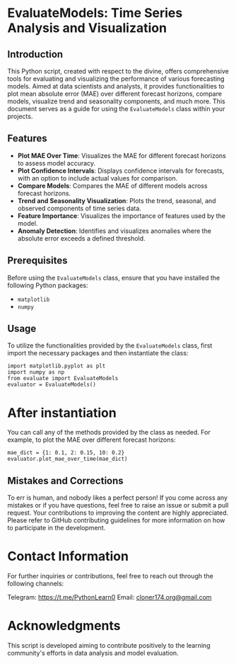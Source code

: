 # EvaluateModels: Time Series Analysis and Visualization

## Introduction

This Python script, created with respect to the divine, offers comprehensive tools for evaluating and visualizing the performance of various forecasting models. Aimed at data scientists and analysts, it provides functionalities to plot mean absolute error (MAE) over different forecast horizons, compare models, visualize trend and seasonality components, and much more. This document serves as a guide for using the `EvaluateModels` class within your projects.

## Features
- **Plot MAE Over Time**: Visualizes the MAE for different forecast horizons to assess model accuracy.
- **Plot Confidence Intervals**: Displays confidence intervals for forecasts, with an option to include actual values for comparison.
- **Compare Models**: Compares the MAE of different models across forecast horizons.
- **Trend and Seasonality Visualization**: Plots the trend, seasonal, and observed components of time series data.
- **Feature Importance**: Visualizes the importance of features used by the model.
- **Anomaly Detection**: Identifies and visualizes anomalies where the absolute error exceeds a defined threshold.

## Prerequisites

Before using the `EvaluateModels` class, ensure that you have installed the following Python packages:

- `matplotlib`
- `numpy`

## Usage

To utilize the functionalities provided by the `EvaluateModels` class, first import the necessary packages and then instantiate the class:

    import matplotlib.pyplot as plt
    import numpy as np
    from evaluate import EvaluateModels
    evaluator = EvaluateModels()

# After instantiation 

You can call any of the methods provided by the class as needed. For example, to plot the MAE over different forecast horizons:

    mae_dict = {1: 0.1, 2: 0.15, 10: 0.2}
    evaluator.plot_mae_over_time(mae_dict)

## Mistakes and Corrections

To err is human, and nobody likes a perfect person! If you come across any mistakes or if you have questions, feel free to raise an issue or submit a pull request. Your contributions to improving the content are highly appreciated. Please refer to GitHub contributing guidelines for more information on how to participate in the development.

# Contact Information

For further inquiries or contributions, feel free to reach out through the following channels:

Telegram:     https://t.me/PythonLearn0
Email:        cloner174.org@gmail.com

# Acknowledgments

This script is developed aiming to contribute positively to the learning community's efforts in data analysis and model evaluation.
